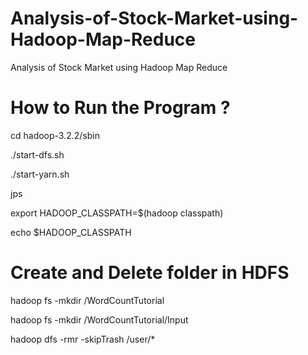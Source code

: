 # Analysis-of-Stock-Market-using-Hadoop-Map-Reduce
 Analysis of Stock Market using Hadoop Map Reduce
 
# How to Run the Program ?

cd hadoop-3.2.2/sbin

./start-dfs.sh

./start-yarn.sh

jps

export HADOOP_CLASSPATH=$(hadoop classpath)

echo $HADOOP_CLASSPATH

# Create and Delete folder in HDFS

hadoop fs -mkdir /WordCountTutorial

hadoop fs -mkdir /WordCountTutorial/Input

hadoop dfs -rmr -skipTrash /user/*
